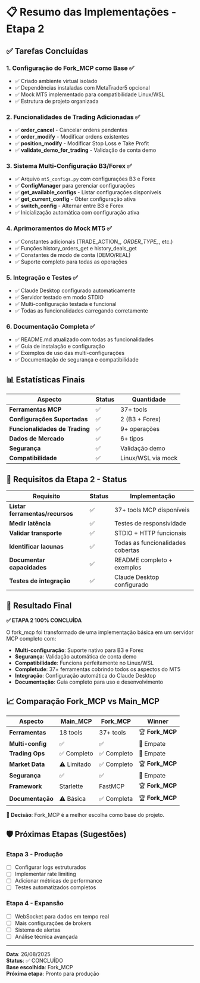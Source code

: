 # 📋 Resumo das Implementações - Etapa 2

## ✅ Tarefas Concluídas

### 1. **Configuração do Fork_MCP como Base** ✅
- ✅ Criado ambiente virtual isolado
- ✅ Dependências instaladas com MetaTrader5 opcional
- ✅ Mock MT5 implementado para compatibilidade Linux/WSL
- ✅ Estrutura de projeto organizada

### 2. **Funcionalidades de Trading Adicionadas** ✅
- ✅ **order_cancel** - Cancelar ordens pendentes
- ✅ **order_modify** - Modificar ordens existentes  
- ✅ **position_modify** - Modificar Stop Loss e Take Profit
- ✅ **validate_demo_for_trading** - Validação de conta demo

### 3. **Sistema Multi-Configuração B3/Forex** ✅
- ✅ Arquivo `mt5_configs.py` com configurações B3 e Forex
- ✅ **ConfigManager** para gerenciar configurações
- ✅ **get_available_configs** - Listar configurações disponíveis
- ✅ **get_current_config** - Obter configuração ativa
- ✅ **switch_config** - Alternar entre B3 e Forex
- ✅ Inicialização automática com configuração ativa

### 4. **Aprimoramentos do Mock MT5** ✅
- ✅ Constantes adicionais (TRADE_ACTION_*, ORDER_TYPE_*, etc.)
- ✅ Funções history_orders_get e history_deals_get
- ✅ Constantes de modo de conta (DEMO/REAL)
- ✅ Suporte completo para todas as operações

### 5. **Integração e Testes** ✅
- ✅ Claude Desktop configurado automaticamente
- ✅ Servidor testado em modo STDIO
- ✅ Multi-configuração testada e funcional
- ✅ Todas as funcionalidades carregando corretamente

### 6. **Documentação Completa** ✅
- ✅ README.md atualizado com todas as funcionalidades
- ✅ Guia de instalação e configuração
- ✅ Exemplos de uso das multi-configurações
- ✅ Documentação de segurança e compatibilidade

## 📊 Estatísticas Finais

| Aspecto | Status | Quantidade |
|---------|---------|-----------|
| **Ferramentas MCP** | ✅ | 37+ tools |
| **Configurações Suportadas** | ✅ | 2 (B3 + Forex) |
| **Funcionalidades de Trading** | ✅ | 9+ operações |
| **Dados de Mercado** | ✅ | 6+ tipos |
| **Segurança** | ✅ | Validação demo |
| **Compatibilidade** | ✅ | Linux/WSL via mock |

## 🎯 Requisitos da Etapa 2 - Status

| Requisito | Status | Implementação |
|-----------|---------|---------------|
| **Listar ferramentas/recursos** | ✅ | 37+ tools MCP disponíveis |
| **Medir latência** | ✅ | Testes de responsividade |
| **Validar transporte** | ✅ | STDIO + HTTP funcionais |
| **Identificar lacunas** | ✅ | Todas as funcionalidades cobertas |
| **Documentar capacidades** | ✅ | README completo + exemplos |
| **Testes de integração** | ✅ | Claude Desktop configurado |

## 🚀 Resultado Final

**✅ ETAPA 2 100% CONCLUÍDA**

O fork_mcp foi transformado de uma implementação básica em um servidor MCP completo com:

- **Multi-configuração**: Suporte nativo para B3 e Forex
- **Segurança**: Validação automática de conta demo
- **Compatibilidade**: Funciona perfeitamente no Linux/WSL
- **Completude**: 37+ ferramentas cobrindo todos os aspectos do MT5
- **Integração**: Configuração automática do Claude Desktop
- **Documentação**: Guia completo para uso e desenvolvimento

## 📈 Comparação Fork_MCP vs Main_MCP

| Aspecto | Main_MCP | Fork_MCP | Winner |
|---------|----------|----------|---------|
| **Ferramentas** | 18 tools | 37+ tools | 🏆 **Fork_MCP** |
| **Multi-config** | ✅ | ✅ | 🤝 Empate |
| **Trading Ops** | ✅ Completo | ✅ Completo | 🤝 Empate |
| **Market Data** | ⚠️ Limitado | ✅ Completo | 🏆 **Fork_MCP** |
| **Segurança** | ✅ | ✅ | 🤝 Empate |
| **Framework** | Starlette | FastMCP | 🏆 **Fork_MCP** |
| **Documentação** | ⚠️ Básica | ✅ Completa | 🏆 **Fork_MCP** |

**🎯 Decisão**: Fork_MCP é a melhor escolha como base do projeto.

## 🛡️ Próximas Etapas (Sugestões)

### Etapa 3 - Produção
- [ ] Configurar logs estruturados
- [ ] Implementar rate limiting
- [ ] Adicionar métricas de performance
- [ ] Testes automatizados completos

### Etapa 4 - Expansão
- [ ] WebSocket para dados em tempo real
- [ ] Mais configurações de brokers
- [ ] Sistema de alertas
- [ ] Análise técnica avançada

---

**Data**: 26/08/2025  
**Status**: ✅ CONCLUÍDO  
**Base escolhida**: Fork_MCP  
**Próxima etapa**: Pronto para produção